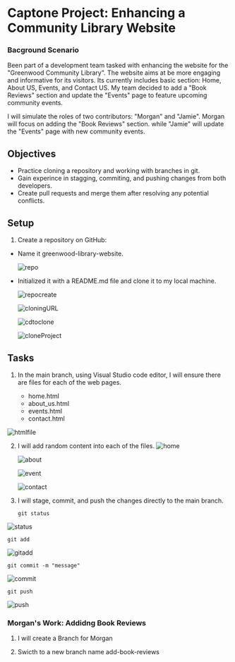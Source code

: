 # Captone Project: Enhancing a Community Library Website

### Bacground Scenario

Been part of a development team tasked with enhancing the website for the "Greenwood Community Library". The website aims at be more engaging and informative for its visitors. Its currently includes basic section: Home, About US, Events, and Contact US. My team decided to add a "Book Reviews" section and update the "Events" page to feature upcoming community events. 

I will simulate the roles of two contributors: "Morgan" and "Jamie". Morgan will focus on adding the "Book Reviews" section. while "Jamie" will update the "Events" page with new community events. 

## Objectives

- Practice cloning a repository and working with branches in git.
- Gain experince in stagging, commiting, and pushing changes from both developers.
- Create pull requests and merge them after resolving any potential conflicts.

## Setup

1. Create a repository on GitHub:

  - Name it greenwood-library-website.

    ![repo](./img/1.reponame.png)

  - Initialized it with a README.md file and clone it to my local machine. 

    ![repocreate](./img/2.RepoCreated.png)

    ![cloningURL](./img/3.httptocopyrepo.png)

    ![cdtoclone](./img/4.cdtoCapStoneDirectory.png)

    ![cloneProject](./img/5.clonethegreenwordProject.png)


## Tasks

1. In the main branch, using Visual Studio code editor, I will ensure there are files for each of the web pages.

    - home.html
    - about_us.html
    - events.html
    - contact.html

  ![htmlfile](./img/6.htmlfiles.png)

 
2. I will add random content into each of the files. 
    ![home](./img/7.home.png)

    ![about](./img/8.about.png)

    ![event](./img/9.event.png)

    ![contact](./img/10.contactus.png)



3. I will stage, commit, and push the changes directly to the main branch. 

   `git status`

  ![status](./img/11.status.png)
  
   `git add`

   ![gitadd](./img/12.gitadd.png)

   `git commit -m "message"`

   ![commit](./img/13.commit.png)

   `git push`

   ![push](./img/14.push.png)


### Morgan's Work: Addidng Book Reviews  

1. I will create a Branch for Morgan



2. Swicth to a new branch name add-book-reviews



